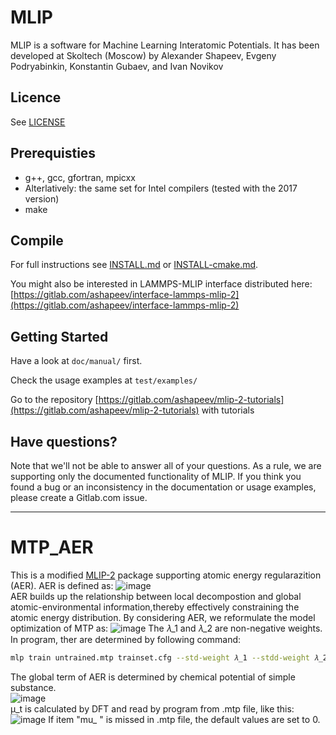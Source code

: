 # MLIP

MLIP is a software for Machine Learning Interatomic Potentials.
It has been developed at Skoltech (Moscow) by
Alexander Shapeev, Evgeny Podryabinkin, Konstantin Gubaev, and Ivan Novikov

## Licence
See [LICENSE](LICENSE)

## Prerequisties
* g++, gcc, gfortran, mpicxx
* Alterlatively: the same set for Intel compilers (tested with the 2017 version)
* make

## Compile
For full instructions see [INSTALL.md](INSTALL.md) or [INSTALL-cmake.md](INSTALL-cmake.md).

You might also be interested in LAMMPS-MLIP interface distributed here:
[https://gitlab.com/ashapeev/interface-lammps-mlip-2](https://gitlab.com/ashapeev/interface-lammps-mlip-2)


## Getting Started

Have a look at `doc/manual/` first.

Check the usage examples at `test/examples/`

Go to the repository [https://gitlab.com/ashapeev/mlip-2-tutorials](https://gitlab.com/ashapeev/mlip-2-tutorials) with tutorials

## Have questions?

Note that we'll not be able to answer all of your questions.
As a rule, we are supporting only the documented functionality of MLIP.
If you think you found a bug or an inconsistency in the documentation or usage examples,
please create a Gitlab.com issue.  

-----------------------------------------------------------------------------------
# MTP_AER
This is a modified [MLIP-2](https://gitlab.com/ashapeev/mlip-2/-/tree/master?ref_type=heads) package supporting atomic energy regularazition (AER).
AER is defined as:
![image](https://github.com/user-attachments/assets/a2d3a5d2-f6be-471a-a55c-dfa4c6632a19)  
AER builds up the relationship between local decompostion and global atomic-environmental information,thereby effectively constraining the atomic energy distribution. By considering AER, we reformulate the model optimization of MTP as: 
![image](https://github.com/user-attachments/assets/36616404-0fb6-4b24-b880-44ce747651e9)
The 𝜆_1 and 𝜆_2 are non-negative weights. In program, ther are determined by following command:
```bash
mlp train untrained.mtp trainset.cfg --std-weight 𝜆_1 --stdd-weight 𝜆_2 ...
```
The global term of AER is determined by chemical potential of simple substance.    
![image](https://github.com/user-attachments/assets/4beb1170-7af2-4c03-8571-1d8448d42408)  
μ_t is calculated by DFT and read by program from .mtp file, like this:
![image](https://github.com/user-attachments/assets/ab84bdcc-019f-44c2-b142-12cfe26d1484)
If item "mu_ " is missed in .mtp file, the default values are set to 0.
